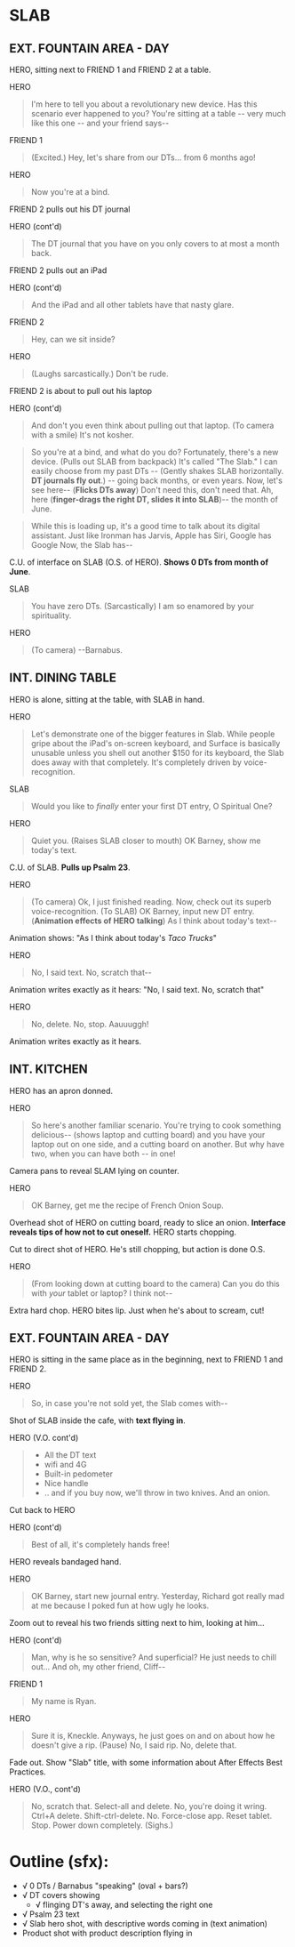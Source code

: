 
# SLAB

## EXT. FOUNTAIN AREA - DAY

HERO, sitting next to FRIEND 1 and FRIEND 2 at a table.

HERO
> I'm here to tell you about a revolutionary new device. Has this scenario ever happened to you? You're sitting at a table -- very much like this one -- and your friend says--

FRIEND 1
> (Excited.) Hey, let's share from our DTs... from 6 months ago!

HERO
> Now you're at a bind. 

FRIEND 2 pulls out his DT journal

HERO (cont'd)
> The DT journal that you have on you only covers to at most a month back.

FRIEND 2 pulls out an iPad

HERO (cont'd)
> And the iPad and all other tablets have that nasty glare.

FRIEND 2
> Hey, can we sit inside?

HERO
> (Laughs sarcastically.) Don't be rude.

FRIEND 2 is about to pull out his laptop

HERO (cont'd)
> And don't you even think about pulling out that laptop.
> (To camera with a smile) It's not kosher.

> So you're at a bind, and what do you do?
> Fortunately, there's a new device.
> (Pulls out SLAB from backpack) It's called "The Slab."
> I can easily choose from my past DTs -- (Gently shakes SLAB horizontally. **DT journals fly out**.) -- going back months, or even years. Now, let's see here-- 
> (**Flicks DTs away**)
> Don't need this, don't need that. Ah, here (**finger-drags the right DT, slides it into SLAB**)-- the month of June.

> While this is loading up, it's a good time to talk about its digital assistant. Just like Ironman has Jarvis, Apple has Siri, Google has Google Now, the Slab has--

C.U. of interface on SLAB (O.S. of HERO). **Shows 0 DTs from month of June**.

SLAB
> You have zero DTs. (Sarcastically) I am so enamored by your spirituality.

HERO
> (To camera) 
> --Barnabus.

## INT. DINING TABLE

HERO is alone, sitting at the table, with SLAB in hand.

HERO
> Let's demonstrate one of the bigger features in Slab. While people gripe about the iPad's on-screen keyboard, and Surface is basically unusable unless you shell out another $150 for its keyboard, the Slab does away with that completely. It's completely driven by voice-recognition.

SLAB
> Would you like to *finally* enter your first DT entry, O Spiritual One?

HERO
> Quiet you.
> (Raises SLAB closer to mouth) OK Barney, show me today's text.

C.U. of SLAB. **Pulls up Psalm 23**.

HERO
> (To camera) Ok, I just finished reading. Now, check out its superb voice-recognition. 
> (To SLAB) OK Barney, input new DT entry. 
> (**Animation effects of HERO talking**) As I think about today's text--

Animation shows: "As I think about today's *Taco Trucks*"

HERO
> No, I said text. No, scratch that--

Animation writes exactly as it hears: "No, I said text. No, scratch that"

HERO
> No, delete. No, stop. Aauuuggh!

Animation writes exactly as it hears.

## INT. KITCHEN

HERO has an apron donned.

HERO
> So here's another familiar scenario. You're trying to cook something delicious--
> (shows laptop and cutting board) and you have your laptop out on one side, and a cutting board on another. But why have two, when you can have both -- in one!

Camera pans to reveal SLAM lying on counter.

HERO
> OK Barney, get me the recipe of French Onion Soup.

Overhead shot of HERO on cutting board, ready to slice an onion. **Interface reveals tips of how not to cut oneself.** HERO starts chopping.

Cut to direct shot of HERO. He's still chopping, but action is done O.S.

HERO
> (From looking down at cutting board to the camera) Can you do this with *your* tablet or laptop? I think not--

Extra hard chop. HERO bites lip. Just when he's about to scream, cut!

## EXT. FOUNTAIN AREA - DAY

HERO is sitting in the same place as in the beginning, next to FRIEND 1 and FRIEND 2.

HERO
> So, in case you're not sold yet, the Slab comes with--

Shot of SLAB inside the cafe, with **text flying in**.

HERO (V.O. cont'd)
> - All the DT text
> - wifi and 4G
> - Built-in pedometer
> - Nice handle
> - .. and if you buy now, we'll throw in two knives. And an onion.

Cut back to HERO

HERO (cont'd)
> Best of all, it's completely hands free!

HERO reveals bandaged hand.

HERO
> OK Barney, start new journal entry. Yesterday, Richard got really mad at me because I poked fun at how ugly he looks. 

Zoom out to reveal his two friends sitting next to him, looking at him...

HERO (cont'd)
> Man, why is he so sensitive? And superficial? He just needs to chill out...
> And oh, my other friend, Cliff--

FRIEND 1
> My name is Ryan.

HERO
> Sure it is, Kneckle. Anyways, he just goes on and on about how he doesn't give a rip.
> (Pause) No, I said rip. No, delete that.

Fade out. Show "Slab" title, with some information about After Effects Best Practices.

HERO (V.O., cont'd)
> No, scratch that. Select-all and delete. No, you're doing it wring. Ctrl+A delete. Shift-ctrl-delete. No. Force-close app. Reset tablet. Stop. Power down completely. (Sighs.)


# Outline (sfx):

- √ 0 DTs / Barnabus "speaking" (oval + bars?)
- √ DT covers showing
	- √ flinging DT's away, and selecting the right one
- √ Psalm 23 text
- √ Slab hero shot, with descriptive words coming in (text animation)
- Product shot with product description flying in